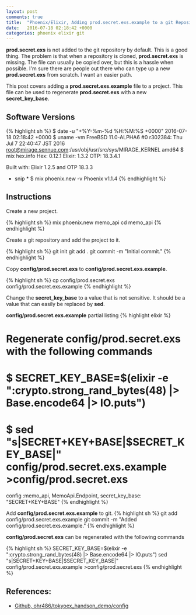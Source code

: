 ```yaml
---
layout: post
comments: true
title:  "Phoenix/Elixir, Adding prod.secret.exs.example to a git Repository"
date:   2016-07-18 02:18:42 +0000
categories: phoenix elixir git
---
```

**prod.secret.exs** is not added to the git repository by default.
This is a good thing.
The problem is that when a repository is cloned, **prod.secret.exs** is missing.
The file can usually be copied over, but this is a hassle when possible.
I'm sure there are people out there who can type up a new **prod.secret.exs** from scratch.
I want an easier path.

This post covers adding a **prod.secret.exs.example** file to a project.
This file can be used to regenerate **prod.secret.exs** with a new
**secret_key_base**.

## Software Versions

{% highlight sh %}
$ date -u "+%Y-%m-%d %H:%M:%S +0000"
2016-07-18 02:18:42 +0000
$ uname -vm
FreeBSD 11.0-ALPHA6 #0 r302384: Thu Jul  7 22:40:47 JST 2016     root@mirage.sennue.com:/usr/obj/usr/src/sys/MIRAGE_KERNEL  amd64
$ mix hex.info
Hex:    0.12.1
Elixir: 1.3.2
OTP:    18.3.4.1

Built with: Elixir 1.2.5 and OTP 18.3.3
* snip *
$ mix phoenix.new -v
Phoenix v1.1.4
{% endhighlight %}

## Instructions

Create a new project.

{% highlight sh %}
mix phoenix.new memo_api
cd memo_api
{% endhighlight %}

Create a git repository and add the project to it.

{% highlight sh %}
git init
git add .
git commit -m "Initial commit."
{% endhighlight %}

Copy **config/prod.secret.exs** to **config/prod.secret.exs.example**.

{% highlight sh %}
cp config/prod.secret.exs config/prod.secret.exs.example
{% endhighlight %}

Change the **secret_key_base** to a value that is not sensitive.
It should be a value that can easily be replaced by **sed**.

**config/prod.secret.exs.example** partial listing
{% highlight elixir %}
# Regenerate config/prod.secret.exs with the following commands
#   $ SECRET_KEY_BASE=$(elixir -e ":crypto.strong_rand_bytes(48) |> Base.encode64 |> IO.puts")
#   $ sed "s|SECRET+KEY+BASE|$SECRET_KEY_BASE|" config/prod.secret.exs.example >config/prod.secret.exs
config :memo_api, MemoApi.Endpoint,
  secret_key_base: "SECRET+KEY+BASE"
{% endhighlight %}

Add **config/prod.secret.exs.example** to git.
{% highlight sh %}
git add config/prod.secret.exs.example
git commit -m "Added config/prod.secret.exs.example."
{% endhighlight %}

**config/prod.secret.exs** can be regenerated with the following commands

{% highlight sh %}
SECRET_KEY_BASE=$(elixir -e ":crypto.strong_rand_bytes(48) |> Base.encode64 |> IO.puts")
sed "s|SECRET+KEY+BASE|$SECRET_KEY_BASE|" config/prod.secret.exs.example >config/prod.secret.exs
{% endhighlight %}

## References:

- [Github, ohr486/tokyoex_handson_demo/config][github-tokyoex-handson]

[github-tokyoex-handson]: https://github.com/ohr486/tokyoex_handson_demo/tree/master/config
